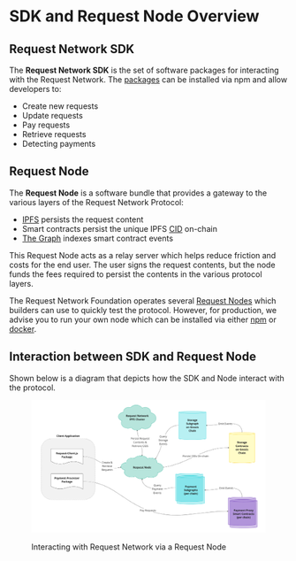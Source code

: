 # SDK and Request Node Overview

## Request Network SDK

The **Request Network SDK** is the set of software packages for interacting with the Request Network. The [packages](../installation.md#external-packages) can be installed via npm and allow developers to:

* Create new requests
* Update requests
* Pay requests
* Retrieve requests
* Detecting payments

## Request Node

The **Request Node** is a software bundle that provides a gateway to the various layers of the Request Network Protocol:

* [IPFS](https://developers.cloudflare.com/web3/ipfs-gateway/concepts/ipfs/) persists the request content
* Smart contracts persist the unique IPFS [CID](https://developers.cloudflare.com/web3/ipfs-gateway/concepts/ipfs/#content-identifiers) on-chain
* [The Graph](https://thegraph.com/docs/en/about/) indexes smart contract events

This Request Node acts as a relay server which helps reduce friction and costs for the end user. The user signs the request contents, but the node funds the fees required to persist the contents in the various protocol layers.

The Request Network Foundation operates several [Request Nodes](https://docs.request.network/get-started/request-node-gateways) which builders can use to quickly test the protocol. However, for production, we advise you to run your own node which can be installed via either [npm](https://www.npmjs.com/package/@requestnetwork/request-node) or [docker](https://hub.docker.com/r/requestnetwork/request-node).

## Interaction between SDK and Request Node

Shown below is a diagram that depicts how the SDK and Node interact with the protocol.

<div data-full-width="true">

<figure><img src="../../.gitbook/assets/image (3).png" alt=""><figcaption><p>Interacting with Request Network via a Request Node</p></figcaption></figure>

</div>
